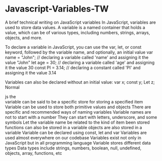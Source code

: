 # Javascript-Variables-TW
A brief technical writing on JavaScript variables
In JavaScript, variables are used to store data values. A variable is a named container that holds a value, which can be of various types, including numbers, strings, arrays, objects, and more.

To declare a variable in JavaScript, you can use the var, let, or const keyword, followed by the variable name, and optionally, an initial value
var name = "John";  // declaring a variable called 'name' and assigning it the value "John"
let age = 30;       // declaring a variable called 'age' and assigning it the value 30
const PI = 3.14;    // declaring a constant called 'PI' and assigning it the value 3.14

Variables can also be declared without an initial value:
var x;
const y;
Let z;
Normal

js the  
variable can be said to be a specific store for storing a specified item
Variable can be used to store both primitive values and objects
There are specific and recommended ways of naming variables
Variable names are not to start with a number
They can start with letters, underscore, and some symbols
Let the variable name be related to the kind of item been stored 
functions can also be stored in a variable 
objects are also stored in a variable
Variable can be declared using const, let and var
Variables are used almost everywhere on our codebase
Variables exist not only in JavaScript but in all programming language 
Variable stores different data types
Data types include strings, numbers, boolean, null, undefined, objects, array, functions, etc
